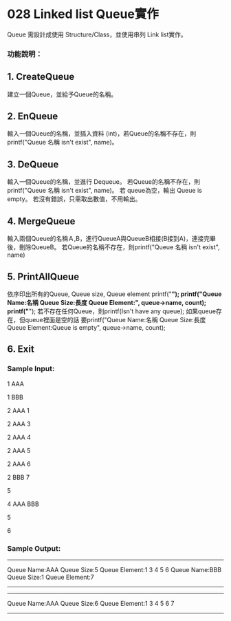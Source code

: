 ﻿# 028 Linked list Queue實作 
Queue 需設計成使用 Structure/Class，並使用串列 Link list實作。

### 功能說明：
## 1. CreateQueue 
建立一個Queue，並給予Queue的名稱。 

## 2. EnQueue 
輸入一個Queue的名稱，並插入資料 (int)，若Queue的名稱不存在，則 printf("Queue 名稱 isn't exist", name)。 

## 3. DeQueue 
輸入一個Queue的名稱，並進行 Dequeue。 
若Queue的名稱不存在，則 printf("Queue 名稱 isn't exist", name)。 
若 queue為空，輸出 Queue is empty。 
若沒有錯誤，只需取出數值，不用輸出。 

## 4. MergeQueue 
輸入兩個Queue的名稱Ａ,B，進行QueueA與QueueB相接(B接到A)，連接完畢後，刪除QueueB。 
若Queue的名稱不存在，則printf("Queue 名稱 isn't exist", name) 

## 5. PrintAllQueue 
依序印出所有的Queue, Queue size, Queue element 
printf("****************************************"); 
printf("Queue Name:名稱 Queue Size:長度 Queue Element:", queue->name, count); 
printf("****************************************"); 
若不存在任何Queue，則printf(Isn't have any queue); 
如果queue存在，但queue裡面是空的話 要printf("Queue Name:名稱 Queue Size:長度 Queue Element:Queue is empty", queue->name, count); 

## 6. Exit 


### Sample Input: 
1 
AAA 

1 
BBB 

2 
AAA 
1 

2 
AAA 
3 

2 
AAA 
4 

2 
AAA 
5 

2 
AAA 
6 

2 
BBB 
7 

5 

4 
AAA 
BBB 

5 

6 


### Sample Output: 
**************************************** 
Queue Name:AAA Queue Size:5 Queue Element:1 3 4 5 6 
Queue Name:BBB Queue Size:1 Queue Element:7 
**************************************** 
**************************************** 
Queue Name:AAA Queue Size:6 Queue Element:1 3 4 5 6 7 
**************************************** 